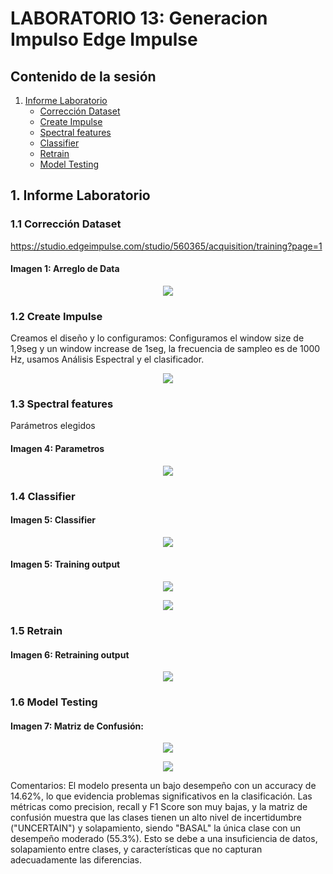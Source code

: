 # LABORATORIO 13: Generacion Impulso Edge Impulse


## Contenido de la sesión

1. [Informe Laboratorio](#id1)
    - [Corrección Dataset](#id2)
    - [Create Impulse](#id3)
    - [Spectral features](#id4)
    - [Classifier](#id5)
    - [Retrain](#id6)
    - [Model Testing](#id7)


## 1. Informe Laboratorio <a name="id1"></a>

### 1.1 Corrección Dataset <a name="id2"></a>
[https://studio.edgeimpulse.com/studio/560365/acquisition/training?page=1 ](https://studio.edgeimpulse.com/public/560482/live)

#### Imagen 1: Arreglo de Data
<div align="center">
  <img src="./Imagenes/TRAI.png"><p>

  </p>
</div>

### 1.2 Create Impulse <a name="id3"></a>
Creamos el diseño y lo configuramos:
Configuramos el window size de 1,9seg y un window increase de 1seg, la frecuencia de sampleo es de 1000 Hz, usamos Análisis Espectral y el clasificador.


<div align="center">
  <img src="./Imagenes/paso1.png"><p>

  </p>
</div>





### 1.3 Spectral features <a name="id4"></a>
Parámetros elegidos
#### Imagen 4: Parametros
<div align="center">
  <img src="./Imagenes/paso2.png"><p>

  </p>
</div>

### 1.4 Classifier <a name="id5"></a>
#### Imagen 5: Classifier
<div align="center">
  <img src="./Imagenes/paso3.png"><p>

  </p>
</div>

#### Imagen 5: Training output
<div align="center">
  <img src="./Imagenes/paso4.png"><p>
  <img src="./Imagenes/paso4.1.png"><p>

  </p>
</div>

### 1.5 Retrain <a name="id6"></a>
#### Imagen 6: Retraining output
<div align="center">
  <img src="./Imagenes/paso5.png"><p>

  </p>
</div>

### 1.6 Model Testing <a name="id7"></a>
#### Imagen 7: Matriz de Confusión:
<div align="center">
  <img src="./Imagenes/paso6.png"><p>
  <img src="./Imagenes/paso6.1.png"><p>

  </p>
</div>

Comentarios: 
El modelo presenta un bajo desempeño con un accuracy de 14.62%, lo que evidencia problemas significativos en la clasificación. Las métricas como precision, recall y F1 Score son muy bajas, y la matriz de confusión muestra que las clases tienen un alto nivel de incertidumbre ("UNCERTAIN") y solapamiento, siendo "BASAL" la única clase con un desempeño moderado (55.3%). Esto se debe  a una insuficiencia de datos, solapamiento entre clases, y características que no capturan adecuadamente las diferencias.

















